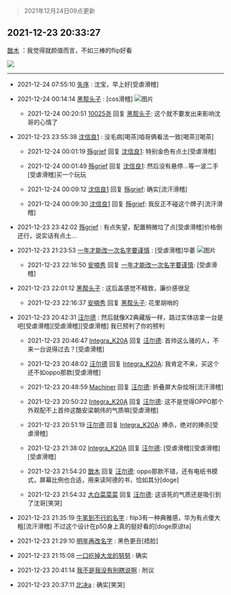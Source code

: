 > 2021年12月24日09点更新
<link rel="stylesheet" href="https://cdn.jsdelivr.net/gh/taotie6/sampleJSON@main/css/photo_show.css">
<meta name="referrer" content="no-referrer" />


 ## 2021-12-23 20:33:27 

 [㪚木](https://www.coolapk.com/feed/32320312?shareKey=OGJmOTM1ZWNiYTY3NjFjNDc1YmU~) ：我觉得就颜值而言，不如三棒的flip好看 

<div class="album">
<img class="img-item" src="https://image.coolapk.com/feed/2021/0604/09/3142203_cc75c90b_1482_4911@300x300.gif" />
</div>

 ------- 

- 2021-12-24 07:55:10 [失序](uid=1009107) : 沈宝，早上好[受虐滑稽] 

- 2021-12-24 00:14:14 [黑帮头子](uid=2838832) : [cos滑稽] ![图片](https://image.coolapk.com/feed/2021/1224/00/2838832_7cb5698f_6053_352_71@1440x3120.jpeg)

    - 2021-12-24 00:20:51 [10025尧](uid=632619) 回复 [黑帮头子](uid=2838832): 这个就不要发出来影响沈哥的心情了 

- 2021-12-23 23:55:38 [沈信良1](uid=3130347) : 没毛病[喝茶]咱哥俩看法一致[喝茶][喝茶] 

    - 2021-12-24 00:01:19 [殇grief](uid=4392516) 回复 [沈信良1](uid=3130347): 特别金色有点土[受虐滑稽] 

    - 2021-12-24 00:01:49 [殇grief](uid=4392516) 回复 [沈信良1](uid=3130347): 然后没有悬停…等一波二手[受虐滑稽]买一个玩玩 

    - 2021-12-24 00:09:12 [沈信良1](uid=3130347) 回复 [殇grief](uid=4392516): 确实[流汗滑稽] 

    - 2021-12-24 00:09:30 [沈信良1](uid=3130347) 回复 [殇grief](uid=4392516): 我反正不碰这个牌子[流汗滑稽] 

- 2021-12-23 23:42:02 [殇grief](uid=4392516) : 有点失望，配置稍微垃了点[受虐滑稽]价格倒还行，说实话有点土… 

- 2021-12-23 21:23:53 [一年才能改一次名字要谨慎](uid=1015976) : [受虐滑稽]华萎 ![图片](https://image.coolapk.com/feed/2021/1223/16/839470_9cdc0c50_9144_338_988@304x640.gif)

    - 2021-12-23 22:16:50 [安喃秀](uid=2237599) 回复 [一年才能改一次名字要谨慎](uid=1015976): [受虐滑稽] 

- 2021-12-23 22:01:12 [黑帮头子](uid=2838832) : 这后盖感觉不精致，廉价感很足 

    - 2021-12-23 22:16:37 [安喃秀](uid=2237599) 回复 [黑帮头子](uid=2838832): 花里胡哨的 

- 2021-12-23 20:42:31 [汪尔德](uid=1595236) : 然后就像X2典藏版一样，路过实体店拿一台是吧[受虐滑稽][受虐滑稽][受虐滑稽] 我已预判了你的预判 

    - 2021-12-23 20:46:47 [Integra_K20A](uid=3352173) 回复 [汪尔德](uid=1595236): 首帅这么骚的人，不来一台说得过去？[受虐滑稽] 

    - 2021-12-23 20:48:02 [汪尔德](uid=1595236) 回复 [Integra_K20A](uid=3352173): 我肯定不来，买这个还不如oppo那款[受虐滑稽] 

    - 2021-12-23 20:48:59 [Machiner](uid=3114536) 回复 [汪尔德](uid=1595236): 折叠屏大杂烩呀[流汗滑稽] 

    - 2021-12-23 20:50:22 [Integra_K20A](uid=3352173) 回复 [汪尔德](uid=1595236): 这不是觉得OPPO那个外观配不上首帅这酷安梁朝伟的气质嘛[受虐滑稽] 

    - 2021-12-23 20:51:19 [汪尔德](uid=1595236) 回复 [Integra_K20A](uid=3352173): 捧杀，绝对的捧杀[受虐滑稽] 

    - 2021-12-23 21:38:02 [Integra_K20A](uid=3352173) 回复 [汪尔德](uid=1595236): [受虐滑稽][受虐滑稽][受虐滑稽] 

    - 2021-12-23 21:54:20 [㪚木](uid=1081091) 回复 [汪尔德](uid=1595236): oppo那款不错，还有电纸书模式，屏幕比例也合适，用来读阿德的书，恰如其分[doge] 

    - 2021-12-23 21:54:32 [大白菜菜菜](uid=2081020) 回复 [汪尔德](uid=1595236): 这该死的气质还是吸引到了沈哥[笑哭] 

- 2021-12-23 21:35:19 [牛笔到不行的名字](uid=2374460) : filp3有一种典雅感，华为有点傻大粗[流汗滑稽]
不过这个设计在p50身上真的挺好看的[doge原谅ta] 

- 2021-12-23 21:29:10 [明年再改名字](uid=1806182) : 黑色更丑[捂脸] 

- 2021-12-23 21:15:08 [一口吃掉大龙的努努](uid=1066167) : 确实 

- 2021-12-23 20:41:14 [我不是我没有别瞎说啊](uid=2231912) : 附议 

- 2021-12-23 20:37:11 [北决a](uid=1918537) : 确实[笑哭] 

